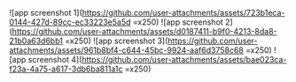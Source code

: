 ![app screenshot 1](https://github.com/user-attachments/assets/723b1eca-0144-427d-89cc-ec33223e5a5d =x250)
![app screenshot 2](https://github.com/user-attachments/assets/d0187411-b9f0-4213-8da8-21b0a63d6bb1 =x250)
![app screenshot 3](https://github.com/user-attachments/assets/961b8bf4-c644-45bc-9924-aaf6d3758c68 =x250)
![app screenshot 4](https://github.com/user-attachments/assets/bae023ca-f23a-4a75-a617-3db6ba811a1c =x250)
